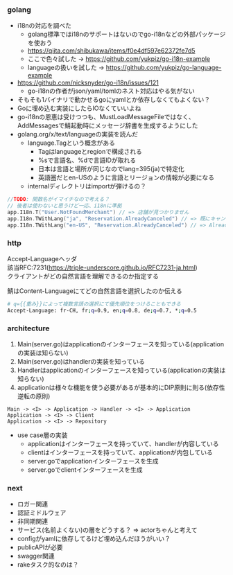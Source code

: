 ### golang

- i18nの対応を調べた
  - golang標準ではi18nのサポートはないのでgo-i18nなどの外部パッケージを使おう
  - https://qiita.com/shibukawa/items/f0e4df597e62372fe7d5
  - ここで色々試した -> https://github.com/yukpiz/go-i18n-example
  - languageの扱いを試した -> https://github.com/yukpiz/go-language-example
- https://github.com/nicksnyder/go-i18n/issues/121
  - go-i18nの作者がjson/yaml/tomlのネスト対応はやる気がない
- そもそも1バイナリで動かせるgoにyamlとか依存しなくてもよくない？
- Goに埋め込む実装にしたらIOなくていいよね
- go-i18nの恩恵は受けつつも、MustLoadMessageFileではなく、AddMessagesで鯖起動時にメッセージ辞書を生成するようにした
- golang.org/x/text/languageの実装を読んだ
  - language.Tagという概念がある
    - Tagはlanguageとregionで構成される
    - %sで言語名、%dで言語IDが取れる
    - 日本は言語と場所が同じなのでlang=395(ja)で特定化
    - 英語圏だとen-USのように言語とリージョンの情報が必要になる
  - internalディレクトリはimportが弾けるの？


```go
//TODO: 関数名がイマイチなので考える？
// 後者は使わないと思うけど一応、i18nに準拠
app.I18n.T("User.NotFoundMerchant") // => 店舗が見つかりません
app.I18n.TWithLang("ja", "Reservation.AlreadyCanceled") // => 既にキャンセル済みの予約です
app.I18n.TWithLang("en-US", "Reservation.AlreadyCanceled") // => Already canceled reservation
```

### http

Accept-Languageヘッダ  
該当RFC:7231(https://triple-underscore.github.io/RFC7231-ja.html)  
クライアントがどの自然言語を理解できるのか指定する  

鯖はContent-Languageにてどの自然言語を選択したのか伝える  

```bash
# q={{重み}}によって複数言語の選択にて優先順位をつけることもできる
Accept-Language: fr-CH, fr;q=0.9, en;q=0.8, de;q=0.7, *;q=0.5
```


### architecture

1. Main(server.go)はapplicationのインターフェースを知っている(applicationの実装は知らない)
2. Main(server.go)はhandlerの実装を知っている
3. Handlerはapplicationのインターフェースを知っている(applicationの実装は知らない)
4. applicationは様々な機能を使う必要があるが基本的にDIP原則に則る(依存性逆転の原則)

```
Main -> <I> -> Application -> Handler -> <I> -> Application
Application -> <I> -> Client
Application -> <I> -> Repository
```

- use case層の実装
  - applicationはインターフェースを持っていて、handlerが内容している
  - clientはインターフェースを持っていて、applicationが内包している
  - server.goでapplicationインターフェースを生成
  - server.goでclientインターフェースを生成


### next

- ロガー関連
- 認証ミドルウェア
- 非同期関連
- サービス(名前よくない)の層をどうする？ => actorちゃんと考えて
- configがyamlに依存してるけど埋め込んだほうがいい？
- publicAPIが必要
- swagger関連
- rakeタスク的なのは？